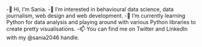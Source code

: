 -👋 Hi, I’m Sania.
-👀 I’m interested in behavioural data science, data journalism, web design and web development.
-🌱 I’m currently learning Python for data analysis and playing around with various Python libraries to create pretty visualisations.
-📫 You can find me on Twitter and LinkedIn with my @sania2046 handle.

<!---
sania2046/sania2046 is a ✨ special ✨ repository because its `README.md` (this file) appears on your GitHub profile.
You can click the Preview link to take a look at your changes.
--->
